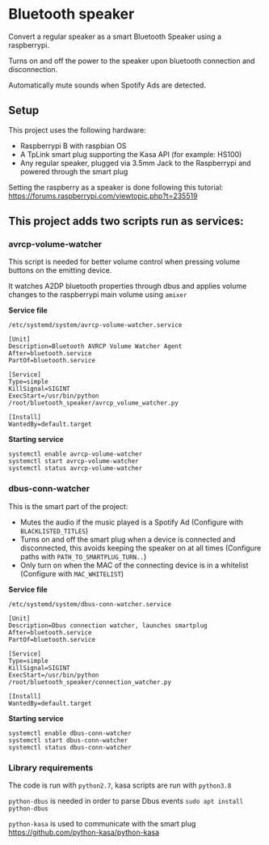 # Bluetooth speaker

Convert a regular speaker as a smart Bluetooth Speaker using a raspberrypi.

Turns on and off the power to the speaker upon bluetooth connection and disconnection.

Automatically mute sounds when Spotify Ads are detected.

## Setup

This project uses the following hardware:
* Raspberrypi B with raspbian OS
* A TpLink smart plug supporting the Kasa API (for example: HS100)
* Any regular speaker, plugged via 3.5mm Jack to the Raspberrypi and powered through the smart plug


Setting the raspberry as a speaker is done following this tutorial: https://forums.raspberrypi.com/viewtopic.php?t=235519

##  This project adds two scripts run as services:

### avrcp-volume-watcher
This script is needed for better volume control when pressing volume buttons on the emitting device.

It watches A2DP bluetooth properties through dbus and applies volume changes to the raspberrypi main volume using `amixer`

**Service file**

`/etc/systemd/system/avrcp-volume-watcher.service`
```
[Unit]
Description=Bluetooth AVRCP Volume Watcher Agent
After=bluetooth.service
PartOf=bluetooth.service

[Service]
Type=simple
KillSignal=SIGINT
ExecStart=/usr/bin/python /root/bluetooth_speaker/avrcp_volume_watcher.py

[Install]
WantedBy=default.target
```

**Starting service**

```
systemctl enable avrcp-volume-watcher
systemctl start avrcp-volume-watcher
systemctl status avrcp-volume-watcher
```

### dbus-conn-watcher
This is the smart part of the project:
* Mutes the audio if the music played is a Spotify Ad (Configure with `BLACKLISTED_TITLES`)
* Turns on and off the smart plug when a device is connected and disconnected, this avoids keeping the speaker on at all times (Configure paths with `PATH_TO_SMARTPLUG_TURN..`)
* Only turn on when the MAC of the connecting device is in a whitelist (Configure with `MAC_WHITELIST`)


**Service file**

`/etc/systemd/system/dbus-conn-watcher.service`
```
[Unit]
Description=Dbus connection watcher, launches smartplug
After=bluetooth.service
PartOf=bluetooth.service

[Service]
Type=simple
KillSignal=SIGINT
ExecStart=/usr/bin/python /root/bluetooth_speaker/connection_watcher.py

[Install]
WantedBy=default.target
```

**Starting service**

```
systemctl enable dbus-conn-watcher
systemctl start dbus-conn-watcher
systemctl status dbus-conn-watcher
```

### Library requirements
The code is run with `python2.7`, kasa scripts are run with `python3.8`

`python-dbus` is needed in order to parse Dbus events `sudo apt install python-dbus`

`python-kasa` is used to communicate with the smart plug https://github.com/python-kasa/python-kasa
